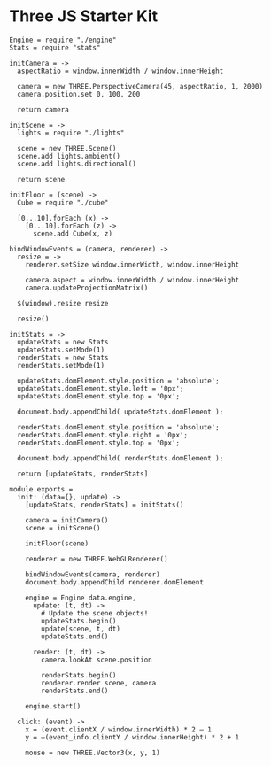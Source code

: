 Three JS Starter Kit
====================

    Engine = require "./engine"
    Stats = require "stats"

    initCamera = ->
      aspectRatio = window.innerWidth / window.innerHeight

      camera = new THREE.PerspectiveCamera(45, aspectRatio, 1, 2000)
      camera.position.set 0, 100, 200

      return camera

    initScene = ->
      lights = require "./lights"

      scene = new THREE.Scene()
      scene.add lights.ambient()
      scene.add lights.directional()

      return scene

    initFloor = (scene) ->
      Cube = require "./cube"

      [0...10].forEach (x) ->
        [0...10].forEach (z) ->
          scene.add Cube(x, z)

    bindWindowEvents = (camera, renderer) ->
      resize = ->
        renderer.setSize window.innerWidth, window.innerHeight

        camera.aspect = window.innerWidth / window.innerHeight
        camera.updateProjectionMatrix()

      $(window).resize resize

      resize()

    initStats = ->
      updateStats = new Stats
      updateStats.setMode(1)
      renderStats = new Stats
      renderStats.setMode(1)

      updateStats.domElement.style.position = 'absolute';
      updateStats.domElement.style.left = '0px';
      updateStats.domElement.style.top = '0px';

      document.body.appendChild( updateStats.domElement );

      renderStats.domElement.style.position = 'absolute';
      renderStats.domElement.style.right = '0px';
      renderStats.domElement.style.top = '0px';

      document.body.appendChild( renderStats.domElement );

      return [updateStats, renderStats]

    module.exports =
      init: (data={}, update) ->
        [updateStats, renderStats] = initStats()

        camera = initCamera()
        scene = initScene()

        initFloor(scene)

        renderer = new THREE.WebGLRenderer()

        bindWindowEvents(camera, renderer)
        document.body.appendChild renderer.domElement

        engine = Engine data.engine,
          update: (t, dt) ->
            # Update the scene objects!
            updateStats.begin()
            update(scene, t, dt)
            updateStats.end()

          render: (t, dt) ->
            camera.lookAt scene.position

            renderStats.begin()
            renderer.render scene, camera
            renderStats.end()

        engine.start()

      click: (event) ->
        x = (event.clientX / window.innerWidth) * 2 – 1
        y = –(event_info.clientY / window.innerHeight) * 2 + 1
        
        mouse = new THREE.Vector3(x, y, 1)
        